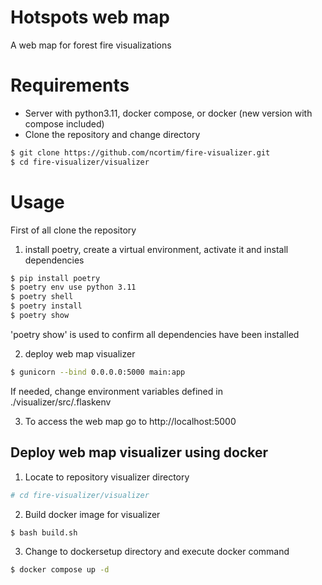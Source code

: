 # Hotspots web map
A web map for forest fire visualizations


# Requirements

- Server with python3.11, docker compose, or docker (new version with compose included)
- Clone the repository and change directory
```bash
$ git clone https://github.com/ncortim/fire-visualizer.git
$ cd fire-visualizer/visualizer
```

# Usage

First of all clone the repository

1. install poetry, create a virtual environment, activate it and install dependencies

```bash
$ pip install poetry
$ poetry env use python 3.11
$ poetry shell
$ poetry install
$ poetry show
```

'poetry show' is used to confirm all dependencies have been installed

2. deploy web map visualizer

```bash
$ gunicorn --bind 0.0.0.0:5000 main:app
```

If needed, change environment variables defined in ./visualizer/src/.flaskenv

3. To access the web map go to http://localhost:5000


## Deploy web map visualizer using docker

1. Locate to repository visualizer directory

```bash
# cd fire-visualizer/visualizer
```

2. Build docker image for visualizer

```bash
$ bash build.sh 
```

3. Change to dockersetup directory and execute docker command

```bash
$ docker compose up -d
```
